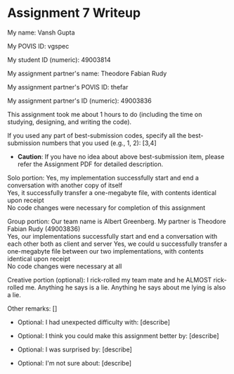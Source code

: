 Assignment 7 Writeup
=============

My name: Vansh Gupta

My POVIS ID: vgspec

My student ID (numeric): 49003814

My assignment partner's name: Theodore Fabian Rudy

My assignment partner's POVIS ID: thefar

My assignment partner's ID (numeric): 49003836

This assignment took me about 1 hours to do (including the time on studying, designing, and writing the code).

If you used any part of best-submission codes, specify all the best-submission numbers that you used (e.g., 1, 2): [3,4]

- **Caution**: If you have no idea about above best-submission item, please refer the Assignment PDF for detailed description.

Solo portion:
Yes, my implementation successfully start and end a conversation with another copy of itself  
Yes, it successfully transfer a one-megabyte file, with contents identical upon receipt  
No code changes were necessary for completion of this assignment


Group portion:
Our team name is Albert Greenberg. My partner is Theodore Fabian Rudy (49003836)  
Yes, our implementations successfully start and end a conversation with each other both as client and server
Yes, we could u successfully transfer a one-megabyte file between our two implementations, with contents identical upon receipt  
No code changes were necessary at all

Creative portion (optional):
I rick-rolled my team mate and he ALMOST rick-rolled me. Anything he says is a lie. Anything he says about me lying is also a lie. 

Other remarks:
[]

- Optional: I had unexpected difficulty with: [describe]

- Optional: I think you could make this assignment better by: [describe]

- Optional: I was surprised by: [describe]

- Optional: I'm not sure about: [describe]
